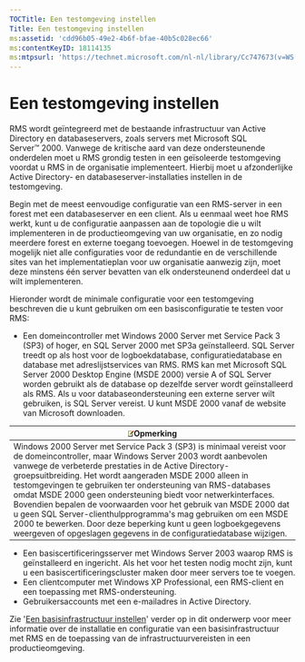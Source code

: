 ```yaml
---
TOCTitle: Een testomgeving instellen
Title: Een testomgeving instellen
ms:assetid: 'cdd96b05-49e2-4b6f-bfae-40b5c028ec66'
ms:contentKeyID: 18114135
ms:mtpsurl: 'https://technet.microsoft.com/nl-nl/library/Cc747673(v=WS.10)'
---
```


Een testomgeving instellen
==========================

RMS wordt geïntegreerd met de bestaande infrastructuur van Active Directory en databaseservers, zoals servers met Microsoft SQL Server™ 2000. Vanwege de kritische aard van deze ondersteunende onderdelen moet u RMS grondig testen in een geïsoleerde testomgeving voordat u RMS in de organisatie implementeert. Hierbij moet u afzonderlijke Active Directory- en databaseserver-installaties instellen in de testomgeving.

Begin met de meest eenvoudige configuratie van een RMS-server in een forest met een databaseserver en een client. Als u eenmaal weet hoe RMS werkt, kunt u de configuratie aanpassen aan de topologie die u wilt implementeren in de productieomgeving van uw organisatie, en zo nodig meerdere forest en externe toegang toevoegen. Hoewel in de testomgeving mogelijk niet alle configuraties voor de redundantie en de verschillende sites van het implementatieplan voor uw organisatie aanwezig zijn, moet deze minstens één server bevatten van elk ondersteunend onderdeel dat u wilt implementeren.

Hieronder wordt de minimale configuratie voor een testomgeving beschreven die u kunt gebruiken om een basisconfiguratie te testen voor RMS:

-   Een domeincontroller met Windows 2000 Server met Service Pack 3 (SP3) of hoger, en SQL Server 2000 met SP3a geïnstalleerd. SQL Server treedt op als host voor de logboekdatabase, configuratiedatabase en database met adreslijstservices van RMS. RMS kan met Microsoft SQL Server 2000 Desktop Engine (MSDE 2000) versie A of SQL Server worden gebruikt als de database op dezelfde server wordt geïnstalleerd als RMS. Als u voor databaseondersteuning een externe server wilt gebruiken, is SQL Server vereist. U kunt MSDE 2000 vanaf de website van Microsoft downloaden.

| ![](/security-updates/images/Cc747673.note(WS.10).gif)Opmerking                                                                                                                                                                                                                                                                                                                                                                                                                                                                                                                                                                                              |
|-------------------------------------------------------------------------------------------------------------------------------------------------------------------------------------------------------------------------------------------------------------------------------------------------------------------------------------------------------------------------------------------------------------------------------------------------------------------------------------------------------------------------------------------------------------------------------------------------------------------------------------------------------------------------|
| Windows 2000 Server met Service Pack 3 (SP3) is minimaal vereist voor de domeincontroller, maar Windows Server 2003 wordt aanbevolen vanwege de verbeterde prestaties in de Active Directory-groepsuitbreiding. Het wordt aangeraden MSDE 2000 alleen in testomgevingen te gebruiken ter ondersteuning van RMS-databases omdat MSDE 2000 geen ondersteuning biedt voor netwerkinterfaces. Bovendien bepalen de voorwaarden voor het gebruik van MSDE 2000 dat u geen SQL Server-clienthulpprogramma's mag gebruiken om een MSDE 2000 te bewerken. Door deze beperking kunt u geen logboekgegevens weergeven of opgeslagen gegevens in de configuratiedatabase wijzigen. |

-   Een basiscertificeringsserver met Windows Server 2003 waarop RMS is geïnstalleerd en ingericht. Als het voor het testen nodig mocht zijn, kunt u een basiscertificeringscluster maken door meer servers toe te voegen.
-   Een clientcomputer met Windows XP Professional, een RMS-client en een toepassing met RMS-ondersteuning.
-   Gebruikersaccounts met een e-mailadres in Active Directory.

Zie '[Een basisinfrastructuur instellen](https://technet.microsoft.com/3a0a3a47-e755-4455-bb22-0e05053723e4)' verder op in dit onderwerp voor meer informatie over de installatie en configuratie van een basisinfrastructuur met RMS en de toepassing van de infrastructuurvereisten in een productieomgeving.
